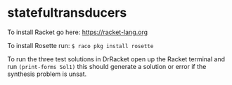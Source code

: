 # statefultransducers

To install Racket go here:
https://racket-lang.org

To install Rosette run:
`$ raco pkg install rosette`

To run the three test solutions in DrRacket open up the Racket terminal and run `(print-forms Sol1)` this should generate a solution or error if the synthesis problem is unsat.
